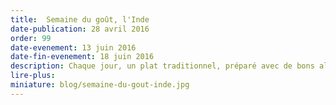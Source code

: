 ```yaml
---
title:  Semaine du goût, l'Inde
date-publication: 28 avril 2016
order: 99
date-evenement: 13 juin 2016
date-fin-evenement: 18 juin 2016
description: Chaque jour, un plat traditionnel, préparé avec de bons aliments. De nouvelles saveurs à découvrir.
lire-plus: 
miniature: blog/semaine-du-gout-inde.jpg
---
```


<!--fin-excerpt-->
<!-- ******************************** -->
<!-- **** début contenu détaillé **** -->




<!-- **** fin contenu détaillé **** -->
<!-- ****************************** -->




